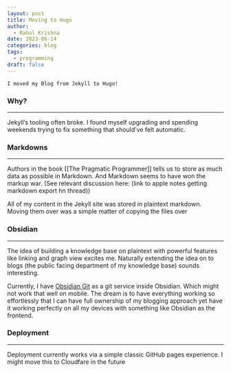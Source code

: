```yaml
---
layout: post
title: Moving to Hugo
author:
  - Rahul Krishna
date: 2023-06-14
categories: blog
tags:
  - programming
draft: false
---
```

	I moved my Blog from Jekyll to Hugo!

### Why?
---
Jekyll’s tooling often broke. I found myself upgrading and spending weekends trying to fix something that should’ve felt automatic. 

### Markdowns
---
Authors in the book [[The Pragmatic Programmer]] tells us to store as much data as possible in Markdown. And Markdown seems to have won the markup war. (See relevant discussion here: (link to apple notes getting markdown export hn thread))

All of my content in the Jekyll site was stored in plaintext markdown. Moving them over was a simple matter of copying the files over

### Obsidian
---
The idea of building a knowledge base on plaintext with powerful features like linking and graph view excites me. Naturally extending the idea on to blogs (the public facing department of my knowledge base) sounds interesting.

Currently, I have [Obsidian Git](https://github.com/Vinzent03/obsidian-git) as a git service inside Obsidian. Which might not work that well on mobile. The dream is to have everything working so effortlessly that I can have full ownership of my blogging approach yet have it working perfectly on all my devices with something like Obsidian as the frontend.

### Deployment
---
Deployment currently works via a simple classic GitHub pages experience. I might move this to Cloudfare in the future